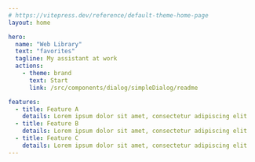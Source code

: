 ```yaml
---
# https://vitepress.dev/reference/default-theme-home-page
layout: home

hero:
  name: "Web Library"
  text: "favorites"
  tagline: My assistant at work
  actions:
    - theme: brand
      text: Start
      link: /src/components/dialog/simpleDialog/readme

features:
  - title: Feature A
    details: Lorem ipsum dolor sit amet, consectetur adipiscing elit
  - title: Feature B
    details: Lorem ipsum dolor sit amet, consectetur adipiscing elit
  - title: Feature C
    details: Lorem ipsum dolor sit amet, consectetur adipiscing elit
---
```


